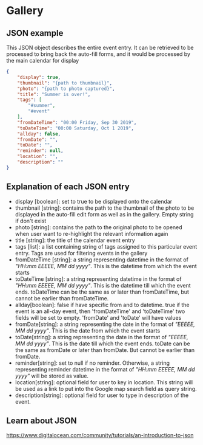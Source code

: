 # Gallery
## JSON example
This JSON object describes the entire event entry. It can be retrieved to be processed to bring back the auto-fill forms, and it would be processed by the main calendar for display
```json
{
    "display": true,
    "thumbnail": "{path to thumbnail}",
    "photo": "{path to photo captured}",
    "title": "Summer is over!",
    "tags": [
        "#summer",
        "#event"
    ],
    "fromDateTime": "00:00 Friday, Sep 30 2019",
    "toDateTime": "00:00 Saturday, Oct 1 2019",
    "allday": false,
    "fromDate": "",
    "toDate": "",
    "reminder": null,
    "location": "",
    "description": ""
}
```

## Explanation of each JSON entry
* display [boolean]: set to true to be displayed onto the calendar
* thumbnail [string]: contains the path to the thumbnail of the photo to be displayed in the auto-fill edit form as well as in the gallery. Empty string if don't exist
* photo [string]: contains the path to the original photo to be opened when user want to re-highlight the relevant information again
* title [string]: the title of the calendar event entry
* tags [list]: a list containing string of tags assigned to this particular event entry. Tags are used for filtering events in the gallery
* fromDateTime [string]: a string representing datetime in the format of _"HH:mm EEEEE, MM dd yyyy"_. This is the datetime from which the event starts
* toDateTime [string]: a string representing datetime in the format of _"HH:mm EEEEE, MM dd yyyy"_. This is the datetime till which the event ends. toDateTime can be the same as or later than fromDateTime, but cannot be earlier than fromDateTime.
* allday[boolean]: false if have specific from and to datetime. true if the event is an all-day event, then 'fromDateTime' and 'toDateTime' two fields will be set to empty. 'fromDate' and 'toDate' will have values
* fromDate[string]: a string representing the date in the format of _"EEEEE, MM dd yyyy"_. This is the date from which the event starts
* toDate[string]: a string representing the date in the format of _"EEEEE, MM dd yyyy"_. This is the date till which the event ends. toDate can be the same as fromDate or later than fromDate. But cannot be earlier than fromDate.
* reminder[string]: set to null if no reminder. Otherwise, a string representing reminder datetime in the format of _"HH:mm EEEEE, MM dd yyyy"_ will be stored as value.
* location[string]: optional field for user to key in location. This string will be used as a link to put into the Google map search field as query string.
* description[string]: optional field for user to type in description of the event.

## Learn about JSON
https://www.digitalocean.com/community/tutorials/an-introduction-to-json 